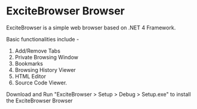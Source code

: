 # ExciteBrowser Browser
ExciteBrowser is a simple web browser based on .NET 4 Framework.

Basic functionalities include -
1. Add/Remove Tabs
2. Private Browsing Window
3. Bookmarks
4. Browsing History Viewer
5. HTML Editor
6. Source Code Viewer.

Download and Run "ExciteBrowser > Setup > Debug > Setup.exe" to install the ExciteBrowser Browser

